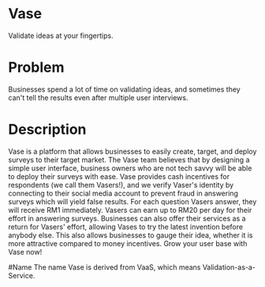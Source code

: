 # Vase
Validate ideas at your fingertips.

# Problem
Businesses spend a lot of time on validating ideas, and sometimes they can't tell the results even after multiple user interviews. 

# Description
Vase is a platform that allows businesses to easily create, target, and deploy surveys to their target market. The Vase team believes that by designing a simple user interface, business owners who are not tech savvy will be able to deploy their surveys with ease. Vase provides cash incentives for respondents (we call them Vasers!), and we verify Vaser's identity by connecting to their social media account to prevent fraud in answering surveys which will yield false results. For each question Vasers answer, they will receive RM1 immediately. Vasers can earn up to RM20 per day for their effort in answering surveys. Businesses can also offer their services as a return for Vasers' effort, allowing Vases to try the latest invention before anybody else. This also allows businesses to gauge their idea, whether it is more attractive compared to money incentives. Grow your user base with Vase now!

#Name
The name Vase is derived from VaaS, which means Validation-as-a-Service. 






